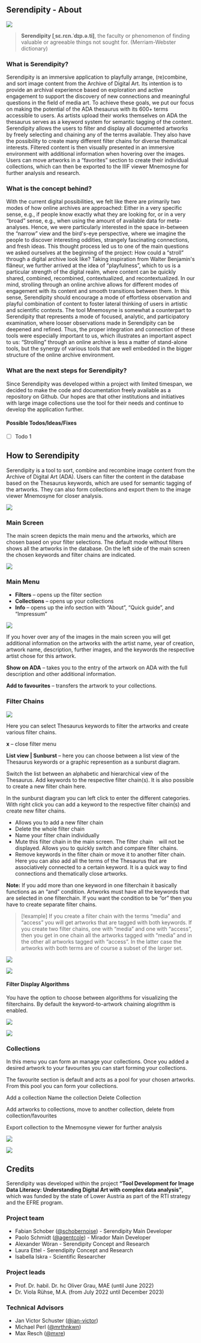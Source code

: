## Serendipity - About


![](public/assets/b9728ca2a1ced8880d9606011bab2a56.png)

> **Serendipity [ˌsɛ.rɛn.ˈdɪp.ə.ti]**, the faculty or phenomenon of finding valuable or agreeable things not sought for. (Merriam-Webster dictionary)

### What is Serendipity?

Serendipity is an immersive application to playfully arrange, (re)combine, and sort image content from the Archive of Digital Art. Its intention is to provide an archival experience based on exploration and active engagement to support the discovery of new connections and meaningful questions in the field of media art. To achieve these goals, we put our focus on making the potential of the ADA thesaurus with its 600+ terms accessible to users. As artists upload their works themselves on ADA the thesaurus serves as a keyword system for semantic tagging of the content. Serendipity allows the users to filter and display all documented artworks by freely selecting and chaining any of the terms available. They also have the possibility to create many different filter chains for diverse thematical interests. Filtered content is then visually presented in an immersive environment with additional information when hovering over the images. Users can move artworks in a “favorites” section to create their individual collections, which can then be exported to the IIIF viewer Mnemosyne for further analysis and research.

### What is the concept behind?

With the current digital possibilities, we felt like there are primarily two modes of how online archives are approached: Either in a very specific sense, e.g., if people know exactly what they are looking for, or in a very “broad” sense, e.g., when using the amount of available data for meta-analyses. Hence, we were particularly interested in the space in-between the “narrow” view and the bird's-eye perspective, where we imagine the people to discover interesting oddities, strangely fascinating connections, and fresh ideas. This thought process led us to one of the main questions we asked ourselves at the beginning of the project: How could a “stroll” through a digital archive look like? Taking inspiration from Walter Benjamin's flâneur, we further arrived at the idea of “playfulness”, which to us is a particular strength of the digital realm, where content can be quickly shared, combined, recombined, contextualized, and recontextualized. In our mind, strolling through an online archive allows for different modes of engagement with its content and smooth transitions between them. In this sense, Serendipity should encourage a mode of effortless observation and playful combination of content to foster lateral thinking of users in artistic and scientific contexts. The tool Mnemosyne is somewhat a counterpart to Serendipity that represents a mode of focused, analytic, and participatory examination, where looser observations made in Serendipity can be deepened and refined. Thus, the proper integration and connection of these tools were especially important to us, which illustrates an important aspect to us: “Strolling” through an online archive is less a matter of stand-alone tools, but the synergy of various tools that are well embedded in the bigger structure of the online archive environment.

### What are the next steps for Serendipity?

Since Serendipity was developed within a project with limited timespan, we decided to make the code and documentation freely available as a repository on Github. Our hopes are that other institutions and initiatives with large image collections use the tool for their needs and continue to develop the application further. 

#### Possible Todos/Ideas/Fixes

- [ ] Todo 1

## How to Serendipity

Serendipity is a tool to sort, combine and recombine image content from the Archive of Digital Art (ADA). Users can filter the content in the database based on the Thesaurus keywords, which are used for semantic tagging of the artworks. They can also form collections and export them to the image viewer Mnemosyne for closer analysis.


![](public/assets/5e5446971184f8acc94b181e46125ba8.png)

### Main Screen

The main screen depicts the main menu and the artworks, which are chosen based on your filter selections. The default mode without filters shows all the artworks in the database. On the left side of the main screen the chosen keywords and filter chains are indicated.


![](public/assets/bdee34601f228a28daa3f9abca09a5d2.png)


### Main Menu

- **Filters** – opens up the filter section
- **Collections** – opens up your collections
- **Info** – opens up the info section with “About”, “Quick guide”, and “Impressum”


![](public/assets/44d4f10cbbe172289cc210292a1c8df5.png)


If you hover over any of the images in the main screen you will get additional information on the artworks with the artist name, year of creation, artwork name, description, further images, and the keywords the respective artist chose for this artwork.

**Show on ADA** – takes you to the entry of the artwork on ADA with the full description and other additional information.

**Add to favourites** – transfers the artwork to your collections.

### Filter Chains


![](public/assets/33615f25d59ab2f06d2e6fc025534708.png)


Here you can select Thesaurus keywords to filter the artworks and create various filter chains.

**x** – close filter menu

**List view | Sunburst** – here you can choose between a list view of the Thesaurus keywords or a graphic represention as a sunburst diagram.

Switch the list between an alphabetic and hierarchical view of the Thesaurus.
Add keywords to the respective filter chain(s). It is also possible to create a new filter chain here.

In the sunburst diagram you can left click to enter the different categories. With right click you can add a keyword to the respective filter chain(s) and create new filter chains.

- Allows you to add a new filter chain
- Delete the whole filter chain
- Name your filter chain individually
- Mute this filter chain in the main screen. The filter chain    will not be displayed. Allows you to quickly switch and compare filter chains.
- Remove keywords in the filter chain or move it to another filter chain. Here you can also add all the terms of the Thesaurus that are associatively connected to a certain keyword. It is a quick way to find connections and thematically close artworks.

**Note:** If you add more than one keyword in one filterchain it basically functions as an “and” condition. Artworks must have all the keywords that are selected in one filterchain. If you want the condition to be “or” then you have to create separate filter chains. 

> [!example]
> If you create a filter chain with the terms “media” and “access” you will get artworks that are tagged with both keywords. If you create two filter chains, one with “media” and one with “access”, then you get in one chain all the artworks tagged with “media” and in the other all artworks tagged with “access”. In the latter case the artworks with both terms are of course a subset of the larger set.

![](public/assets/555442507bfd34c42c6c9f48de5e8bd6.png)

![](public/assets/fc1d1b4338f88caaec0c8bc6d001f98a.png)


#### Filter Display Algorithms

You have the option to choose between algorithms for visualizing the filterchains. By default the keyword-to-artwork chaining alogrithm is enabled.


![](public/assets/1d1e8fc1f53fffdbc3c3c9e52dd560f9.png)

![](public/assets/e983220090102d74435c8f58a11aef5c.png)


### Collections 

In this menu you can form an manage your collections. Once you added a desired artwork to your favourites you can start forming your collections.

The favourite section is default and acts as a pool for your chosen artworks. From this pool you can form your collections.

Add a collection
Name the collection
Delete Collection

Add artworks to collections, move to another collection, delete from collection/favourites

Export collection to the Mnemosyne viewer for further analysis

![](public/assets/f22828562ae342b6c1c9f17888cda843.png)

![](public/assets/59cc2da5878139b6fffab293363aa43a.png)


## Credits

Serendipity was developed within the project **“Tool Development for Image Data Literacy: Understanding Digital Art with complex data analysis”**, which was funded by the state of Lower Austria as part of the RTI strategy and the EFRE program.


### Project team

- Fabian Schober ([@schobernoise](https://github.com/schobernoise)) - Serendipity Main Developer
- Paolo Schmidt ([@agentcole](https://github.com/agentcole)) - Mirador Main Developer
- Alexander Wöran - Serendipity Concept and Research
- Laura Ettel - Serendipity Concept and Research
- Isabella Iskra - Scientific Researcher
### Project leads

- Prof. Dr. habil. Dr. hc Oliver Grau, MAE (until June 2022)
- Dr. Viola Rühse, M.A. (from July 2022 until December 2023)
### Technical Advisors

- Jan Victor Schuster ([@jan-victor](https://github.com/jan-victor))
- Michael Perl ([@mrthnkwn](https://github.com/mrthnkwn))
- Max Resch ([@mxre](https://github.com/mxre))